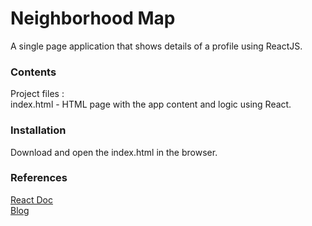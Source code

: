 # Neighborhood Map
A single page application that shows details of a profile using ReactJS.


### Contents
Project files : <br/>
index.html - HTML page with the app content and logic using React.<br/>


### Installation
Download and open the index.html in the browser.


### References
[React Doc](https://reactjs.org/docs/hello-world.html)</br>
[Blog](https://medium.com/learning-new-stuff/building-your-first-react-js-app-d53b0c98dc)</br>


